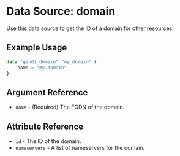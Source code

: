 # Data Source: domain

Use this data source to get the ID of a domain for other resources.

## Example Usage

```terraform
data "gandi_domain" "my_domain" {
    name = "my.domain"
}
```

## Argument Reference

* `name` - (Required) The FQDN of the domain.

## Attribute Reference

* `id` - The ID of the domain.
* `nameservers` - A list of nameservers for the domain.

